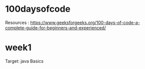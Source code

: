 # 100daysofcode
Resources : https://www.geeksforgeeks.org/100-days-of-code-a-complete-guide-for-beginners-and-experienced/

# week1 <br>
 Target: java  Basics <br>
